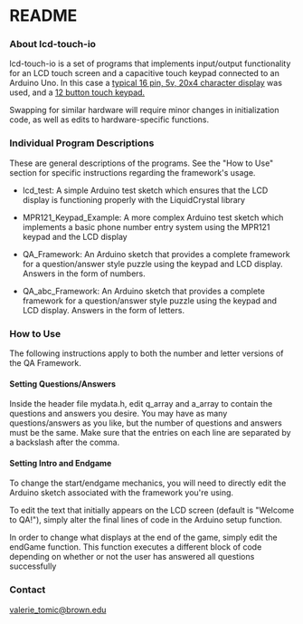 # README #

### About lcd-touch-io ###

lcd-touch-io is a set of programs that implements input/output functionality for an LCD touch screen and a capacitive touch keypad connected to an Arduino Uno. In this case a [typical 16 pin, 5v, 20x4 character display](https://www.amazon.com/RioRand-Module-Arduino-White-Blue/dp/B00GZ6GK7A/ref=sr_1_5?ie=UTF8&qid=1465861278&sr=8-5&keywords=lcd+display) was used, and a [12 button touch keypad.](https://www.sparkfun.com/products/12017)

Swapping for similar hardware will require minor changes in initialization code, as well as edits to hardware-specific functions.

### Individual Program Descriptions ###

These are general descriptions of the programs. See the "How to Use" section for specific instructions regarding the framework's usage.

* lcd_test: A simple Arduino test sketch which ensures that the LCD display is functioning properly with the LiquidCrystal library

* MPR121_Keypad_Example: A more complex Arduino test sketch which implements a basic phone number entry system using the MPR121 keypad and the LCD display

* QA_Framework: An Arduino sketch that provides a complete framework for a question/answer style puzzle using the keypad and LCD display. Answers in the form of numbers.

* QA_abc_Framework: An Arduino sketch that provides a complete framework for a question/answer style puzzle using the keypad and LCD display. Answers in the form of letters.

### How to Use ###

The following instructions apply to both the number and letter versions of the QA Framework.

#### Setting Questions/Answers ####

Inside the header file mydata.h, edit q_array and a_array to contain the questions and answers you desire. You may have as many questions/answers as you like, but the number of questions and answers must be the same. Make sure that the entries on each line are separated by a backslash after the comma.

#### Setting Intro and Endgame ####

To change the start/endgame mechanics, you will need to directly edit the Arduino sketch associated with the framework you're using.

To edit the text that initially appears on the LCD screen (default is "Welcome to QA!"), simply alter the final lines of code in the Arduino setup function.

In order to change what displays at the end of the game, simply edit the endGame function. This function executes a different block of code depending on whether or not the user has answered all questions successfully


### Contact ###

valerie_tomic@brown.edu